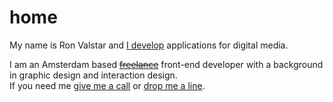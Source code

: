 <!--
  date: 2014-04-01
  modified: 2023-08-02
  slug: home
  type: page
-->

# home
 
My name is Ron Valstar and [I develop](/search?s=cool%20shit) applications for digital media.

I am an Amsterdam based [~~freelance~~](/something-new) front-end developer with a background in graphic design and interaction design.<br />
If you need me [give me a call](tel:+31633697212) or [drop me a line](mailto:hello@ronvalstar.nl).
